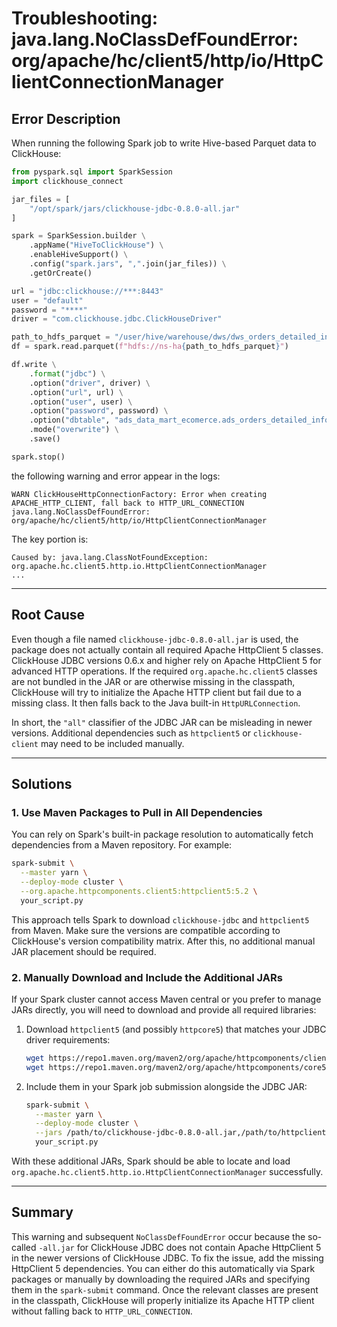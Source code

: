 # Troubleshooting: java.lang.NoClassDefFoundError: org/apache/hc/client5/http/io/HttpClientConnectionManager

## Error Description

When running the following Spark job to write Hive-based Parquet data to ClickHouse:

```python
from pyspark.sql import SparkSession
import clickhouse_connect

jar_files = [
    "/opt/spark/jars/clickhouse-jdbc-0.8.0-all.jar"
]

spark = SparkSession.builder \
    .appName("HiveToClickHouse") \
    .enableHiveSupport() \
    .config("spark.jars", ",".join(jar_files)) \
    .getOrCreate()

url = "jdbc:clickhouse://***:8443"
user = "default"
password = "****"
driver = "com.clickhouse.jdbc.ClickHouseDriver"

path_to_hdfs_parquet = "/user/hive/warehouse/dws/dws_orders_detailed_info_wide_ipd/data_date=2025-03-10/part-00000-24c51043-df4f-46af-87fc-b1034cdc2db1.c000.snappy.parquet"
df = spark.read.parquet(f"hdfs://ns-ha{path_to_hdfs_parquet}")

df.write \
    .format("jdbc") \
    .option("driver", driver) \
    .option("url", url) \
    .option("user", user) \
    .option("password", password) \
    .option("dbtable", "ads_data_mart_ecomerce.ads_orders_detailed_info_wide_ipd") \
    .mode("overwrite") \
    .save()

spark.stop()
```

the following warning and error appear in the logs:

```
WARN ClickHouseHttpConnectionFactory: Error when creating APACHE_HTTP_CLIENT, fall back to HTTP_URL_CONNECTION
java.lang.NoClassDefFoundError: org/apache/hc/client5/http/io/HttpClientConnectionManager
```

The key portion is:
```
Caused by: java.lang.ClassNotFoundException: org.apache.hc.client5.http.io.HttpClientConnectionManager
...
```

---

## Root Cause

Even though a file named `clickhouse-jdbc-0.8.0-all.jar` is used, the package does not actually contain all required Apache HttpClient 5 classes. ClickHouse JDBC versions 0.6.x and higher rely on Apache HttpClient 5 for advanced HTTP operations. If the required `org.apache.hc.client5` classes are not bundled in the JAR or are otherwise missing in the classpath, ClickHouse will try to initialize the Apache HTTP client but fail due to a missing class. It then falls back to the Java built-in `HttpURLConnection`.

In short, the `"all"` classifier of the JDBC JAR can be misleading in newer versions. Additional dependencies such as `httpclient5` or `clickhouse-client` may need to be included manually.

---

## Solutions

### 1. Use Maven Packages to Pull in All Dependencies

You can rely on Spark's built-in package resolution to automatically fetch dependencies from a Maven repository. For example:

```bash
spark-submit \
  --master yarn \
  --deploy-mode cluster \
  --org.apache.httpcomponents.client5:httpclient5:5.2 \
  your_script.py
```

This approach tells Spark to download `clickhouse-jdbc` and `httpclient5` from Maven. Make sure the versions are compatible according to ClickHouse's version compatibility matrix. After this, no additional manual JAR placement should be required.

### 2. Manually Download and Include the Additional JARs

If your Spark cluster cannot access Maven central or you prefer to manage JARs directly, you will need to download and provide all required libraries:

1. Download `httpclient5` (and possibly `httpcore5`) that matches your JDBC driver requirements:
   ```bash
   wget https://repo1.maven.org/maven2/org/apache/httpcomponents/client5/httpclient5/5.2/httpclient5-5.2.jar
   wget https://repo1.maven.org/maven2/org/apache/httpcomponents/core5/httpcore5/5.2/httpcore5-5.2.jar
   ```
2. Include them in your Spark job submission alongside the JDBC JAR:
   ```bash
   spark-submit \
     --master yarn \
     --deploy-mode cluster \
     --jars /path/to/clickhouse-jdbc-0.8.0-all.jar,/path/to/httpclient5-5.2.jar,/path/to/httpcore5-5.2.jar \
     your_script.py
   ```

With these additional JARs, Spark should be able to locate and load `org.apache.hc.client5.http.io.HttpClientConnectionManager` successfully.

---

## Summary

This warning and subsequent `NoClassDefFoundError` occur because the so-called `-all.jar` for ClickHouse JDBC does not contain Apache HttpClient 5 in the newer versions of ClickHouse JDBC. To fix the issue, add the missing HttpClient 5 dependencies. You can either do this automatically via Spark packages or manually by downloading the required JARs and specifying them in the `spark-submit` command. Once the relevant classes are present in the classpath, ClickHouse will properly initialize its Apache HTTP client without falling back to `HTTP_URL_CONNECTION`.